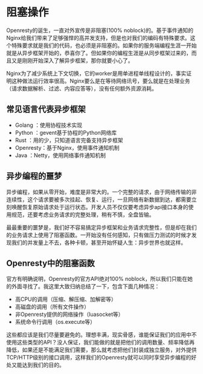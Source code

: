 # 阻塞操作

Openresty的诞生，一直对外宣传是非阻塞(100% noblock)的。基于事件通知的Nginx给我们带来了足够强悍的高并发支持，但是也对我们的编码有特殊要求。这个特殊要求就是我们的代码，也必须是非阻塞的。如果你的服务端编程生涯一开始就是从异步框架开始的，恭喜你了。但如果你的编程生涯是从同步框架过来的，而且又是刚刚开始深入了解异步框架，那你就要小心了。

Nginx为了减少系统上下文切换，它的worker是用单进程单线程设计的，事实证明这种做法运行效率很高。Nginx要么是在等待网络讯号，要么就是在处理业务（请求数据解析、过滤、内容应答等），没有任何额外资源消耗。

## 常见语言代表异步框架

* Golang   ：使用协程技术实现
* Python   ：gevent基于协程的Python网络库
* Rust     ：用的少，只知道语言完备支持异步框架
* Openresty：基于Nginx，使用事件通知机制
* Java     ：Netty，使用网络事件通知机制

## 异步编程的噩梦

异步编程，如果从零开始，难度是非常大的。一个完整的请求，由于网络传输的非连续性，这个请求要被多次挂起、恢复、运行，一旦网络有新数据到达，都需要立刻唤醒恢复原始请求处于运行状态。开发人员不仅仅要考虑异步api接口本身的使用规范，还要考虑业务请求的完整处理，稍有不慎，全盘皆输。

最最重要的噩梦是，我们好不容易搞定异步框架和业务请求完整性，但是却在我们的业务请求上使用了阻塞函数。一开始没有任何感知，只有做压力测试的时候才发现我们的并发量上不去，各种卡顿，甚至开始怀疑人生：异步世界也就这样。

## Openresty中的阻塞函数

官方有明确说明，Openresty的官方API绝对100% noblock，所以我们只能在她的外面寻找了。我这里大致归纳总结了一下，包含下面几种情况：

* 高CPU的调用（压缩、解压缩、加解密等）
* 高磁盘的调用（所有文件操作）
* 非Openresty提供的网络操作（luasocket等）
* 系统命令行调用（os.execute等）

这些都应该是我们尽量要避免的。理想丰满，现实骨感，谁能保证我们的应用中不使用这些类型的API？没人保证，我们能做的就是把他们的调用数量、频率降低再降低，如果还是不能满足我们需要，那么就考虑把他们封装成独立服务，对外提供TCP/HTTP级别的接口调用，这样我们的Openresty就可以同时享受异步编程的好处又能达到我们的目的。
